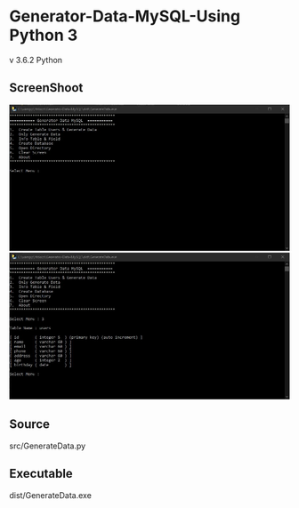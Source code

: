 # Generator-Data-MySQL-Using Python 3

v 3.6.2 Python

## ScreenShoot
   <img src="1.jpg">
   <img src="2.jpg">

## Source 
   src/GenerateData.py

## Executable
   dist/GenerateData.exe
